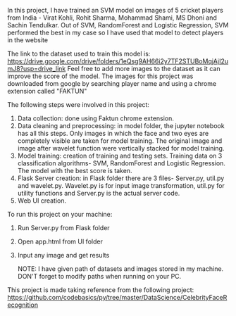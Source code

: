 In this project, I have trained an SVM model on images of 5 cricket players from India - Virat Kohli, Rohit Sharma, Mohammad Shami, MS Dhoni and Sachin Tendulkar.
Out of SVM, RandomForest and Logistic Regression, SVM performed the best in my case so I have used that model to detect players in the website

The link to the dataset used to train this model is: https://drive.google.com/drive/folders/1eQsg9AH66i2y7TF2STUBoMqjAjI2umJ8?usp=drive_link
Feel free to add more images to the dataset as it can improve the score of the model.
The images for this project was downloaded from google by searching player name and using a chrome extension called "FAKTUN"

The following steps were involved in this project:

1. Data collection: done using Faktun chrome extension.
2. Data cleaning and preprocessing: in model folder, the jupyter notebook has all this steps. Only images in which the face and two eyes are completely visible are taken for model training.
   The original image and image after wavelet function were vertically stacked for model training.
3. Model training: creation of training and testing sets. Training data on 3 classification algorithms- SVM, RandomForest and Logistic Regression. The model with the best score is taken.
4. Flask Server creation: in Flask folder there are 3 files- Server.py, util.py and wavelet.py. Wavelet.py is for input image transformation, util.py for utility functions and Server.py is the actual server code.
5. Web UI creation.

To run this project on your machine: 
1. Run Server.py from Flask folder
2. Open app.html from UI folder
3. Input any image and get results

   NOTE: I have given path of datasets and images stored in my machine. DON'T forget to modify paths when running on your PC.

This project is made taking reference from the following project: https://github.com/codebasics/py/tree/master/DataScience/CelebrityFaceRecognition
